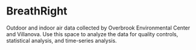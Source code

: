 # BreathRight
Outdoor and indoor air data collected by Overbrook Environmental Center and Villanova. Use this space to analyze the data for quality controls, statistical analysis, and time-series analysis.
